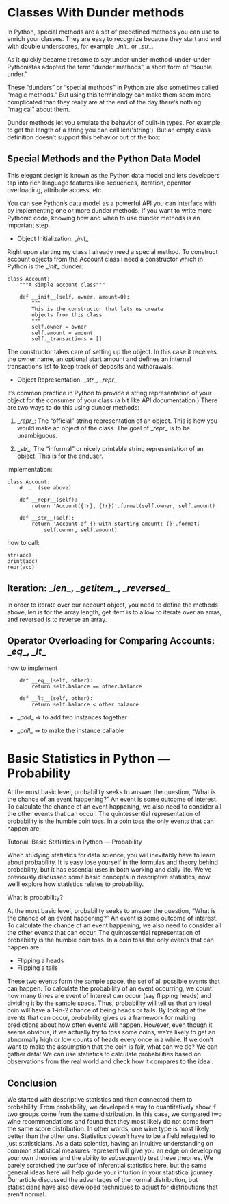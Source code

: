 # Classes With Dunder methods

In Python, special methods are a set of predefined methods you can use to enrich your classes. They are easy to recognize because they start and end with double underscores, for example \__init__ or \__str__.

As it quickly became tiresome to say under-under-method-under-under Pythonistas adopted the term “dunder methods”, a short form of “double under.”

These “dunders” or “special methods” in Python are also sometimes called “magic methods.” But using this terminology can make them seem more complicated than they really are at the end of the day there’s nothing “magical” about them.

Dunder methods let you emulate the behavior of built-in types. For example, to get the length of a string you can call len('string'). But an empty class definition doesn’t support this behavior out of the box:

## Special Methods and the Python Data Model

This elegant design is known as the Python data model and lets developers tap into rich language features like sequences, iteration, operator overloading, attribute access, etc.

You can see Python’s data model as a powerful API you can interface with by implementing one or more dunder methods. If you want to write more Pythonic code, knowing how and when to use dunder methods is an important step.

- Object Initialization: \__init__

Right upon starting my class I already need a special method. To construct account objects from the Account class I need a constructor which in Python is the \__init__ dunder:

```
class Account:
    """A simple account class"""

    def __init__(self, owner, amount=0):
        """
        This is the constructor that lets us create
        objects from this class
        """
        self.owner = owner
        self.amount = amount
        self._transactions = []
```
The constructor takes care of setting up the object. In this case it receives the owner name, an optional start amount and defines an internal transactions list to keep track of deposits and withdrawals.

- Object Representation: \__str__, \__repr__

It’s common practice in Python to provide a string representation of your object for the consumer of your class (a bit like API documentation.) There are two ways to do this using dunder methods:

1. \__repr__: The “official” string representation of an object. This is how you would make an object of the class. The goal of \__repr__ is to be unambiguous.

2. \__str__: The “informal” or nicely printable string representation of an object. This is for the enduser.

implementation:

```
class Account:
    # ... (see above)

    def __repr__(self):
        return 'Account({!r}, {!r})'.format(self.owner, self.amount)

    def __str__(self):
        return 'Account of {} with starting amount: {}'.format(
            self.owner, self.amount)
```

how to call:

```
str(acc)
print(acc)
repr(acc)
```

## Iteration: \__len__, \__getitem__, \__reversed__

In order to iterate over our account object, you need to define the methods above, len is for the array length, get item is to allow to iterate over an arras, and reversed is to reverse an array.

## Operator Overloading for Comparing Accounts: \__eq__, \__lt__

how to implement

```
    def __eq__(self, other):
        return self.balance == other.balance

    def __lt__(self, other):
        return self.balance < other.balance
```

* \__add__ => to add two instances together

* \__call__ => to make the instance callable

# Basic Statistics in Python — Probability

At the most basic level, probability seeks to answer the question, “What is the chance of an event happening?” An event is some outcome of interest. To calculate the chance of an event happening, we also need to consider all the other events that can occur. The quintessential representation of probability is the humble coin toss. In a coin toss the only events that can happen are:


Tutorial: Basic Statistics in Python — Probability

When studying statistics for data science, you will inevitably have to learn about probability. It is easy lose yourself in the formulas and theory behind probability, but it has essential uses in both working and daily life. We’ve previously discussed some basic concepts in descriptive statistics; now we’ll explore how statistics relates to probability.


What is probability?

At the most basic level, probability seeks to answer the question, “What is the chance of an event happening?” An event is some outcome of interest. To calculate the chance of an event happening, we also need to consider all the other events that can occur. The quintessential representation of probability is the humble coin toss. In a coin toss the only events that can happen are:

* Flipping a heads
* Flipping a tails

These two events form the sample space, the set of all possible events that can happen. To calculate the probability of an event occurring, we count how many times are event of interest can occur (say flipping heads) and dividing it by the sample space. Thus, probability will tell us that an ideal coin will have a 1-in-2 chance of being heads or tails. By looking at the events that can occur, probability gives us a framework for making predictions about how often events will happen. However, even though it seems obvious, if we actually try to toss some coins, we’re likely to get an abnormally high or low counts of heads every once in a while. If we don’t want to make the assumption that the coin is fair, what can we do? We can gather data! We can use statistics to calculate probabilities based on observations from the real world and check how it compares to the ideal.

## Conclusion

We started with descriptive statistics and then connected them to probability. From probability, we developed a way to quantitatively show if two groups come from the same distribution. In this case, we compared two wine recommendations and found that they most likely do not come from the same score distribution. In other words, one wine type is most likely better than the other one. Statistics doesn’t have to be a field relegated to just statisticians. As a data scientist, having an intuitive understanding on common statistical measures represent will give you an edge on developing your own theories and the ability to subsequently test these theories. We barely scratched the surface of inferential statistics here, but the same general ideas here will help guide your intuition in your statistical journey. Our article discussed the advantages of the normal distribution, but statisticians have also developed techniques to adjust for distributions that aren’t normal.